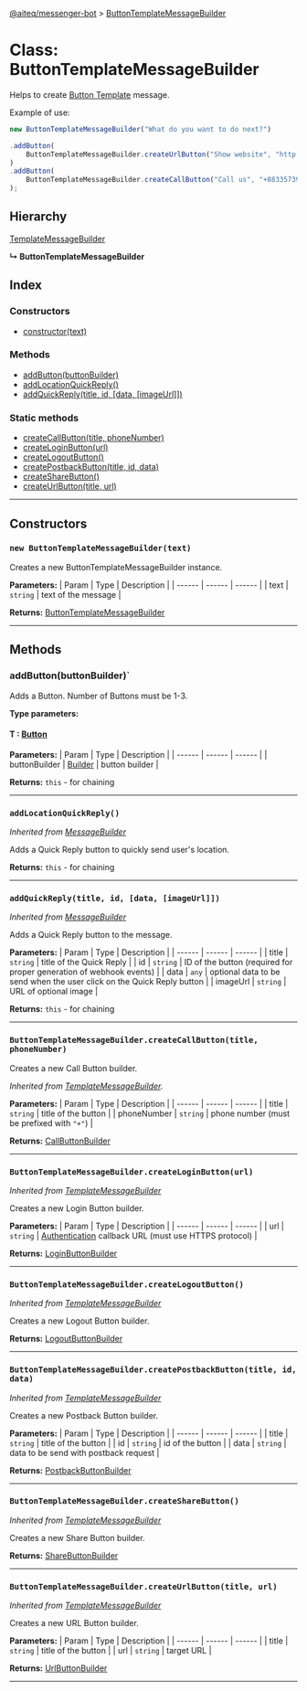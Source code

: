 [@aiteq/messenger-bot](../README.md) > [ButtonTemplateMessageBuilder](../classes/buttontemplatemessagebuilder.md)

# Class: ButtonTemplateMessageBuilder

Helps to create [Button Template](https://developers.facebook.com/docs/messenger-platform/send-api-reference/button-template) message.

Example of use:
```typescript
new ButtonTemplateMessageBuilder("What do you want to do next?")

.addButton(
    ButtonTemplateMessageBuilder.createUrlButton("Show website", "http://www.aiteq.com")
)
.addButton(
    ButtonTemplateMessageBuilder.createCallButton("Call us", "+88335739565")
);
```

## Hierarchy

[TemplateMessageBuilder](templatemessagebuilder.md)

**↳ ButtonTemplateMessageBuilder**

## Index

### Constructors

* [constructor(text)](buttontemplatemessagebuilder.md#constructor)

### Methods

* [addButton(buttonBuilder)](buttontemplatemessagebuilder.md#addbutton)
* [addLocationQuickReply()](buttontemplatemessagebuilder.md#addlocationquickreply)
* [addQuickReply(title, id, [data, [imageUrl]])](buttontemplatemessagebuilder.md#addquickreply)

### Static methods

* [createCallButton(title, phoneNumber)](buttontemplatemessagebuilder.md#createcallbutton)
* [createLoginButton(url)](buttontemplatemessagebuilder.md#createloginbutton)
* [createLogoutButton()](buttontemplatemessagebuilder.md#createlogoutbutton)
* [createPostbackButton(title, id, data)](buttontemplatemessagebuilder.md#createpostbackbutton)
* [createShareButton()](buttontemplatemessagebuilder.md#createsharebutton)
* [createUrlButton(title, url)](buttontemplatemessagebuilder.md#createurlbutton)



---
## Constructors
<a id="constructor"></a>
### `new ButtonTemplateMessageBuilder(text)`

Creates a new ButtonTemplateMessageBuilder instance.

**Parameters:**
| Param | Type | Description |
| ------ | ------ | ------ |
| text | `string`   |  text of the message |

**Returns:** [ButtonTemplateMessageBuilder](buttontemplatemessagebuilder.md)
___

## Methods

<a id="addbutton"></a>
###  addButton(buttonBuilder)`

Adds a Button. Number of Buttons must be 1-3.

**Type parameters:**

#### T :  [Button](../modules/send.md#button)

**Parameters:**
| Param | Type | Description |
| ------ | ------ | ------ |
| buttonBuilder | [Builder](builder.md) | button builder |

**Returns:** `this` - for chaining
___

<a id="addlocationquickreply"></a>
###  `addLocationQuickReply()`

*Inherited from [MessageBuilder](messagebuilder.md)*

Adds a Quick Reply button to quickly send user's location.

**Returns:** `this` - for chaining
___

<a id="addquickreply"></a>
###  `addQuickReply(title, id, [data, [imageUrl]])`

*Inherited from [MessageBuilder](messagebuilder.md)*

Adds a Quick Reply button to the message.

**Parameters:**
| Param | Type | Description |
| ------ | ------ | ------ |
| title | `string` | title of the Quick Reply |
| id | `string` | ID of the button (required for proper generation of webhook events) |
| data | `any` | optional data to be send when the user click on the Quick Reply button |
| imageUrl | `string` | URL of optional image |

**Returns:** `this` - for chaining
___

<a id="createcallbutton"></a>
### `ButtonTemplateMessageBuilder.createCallButton(title, phoneNumber)`

Creates a new Call Button builder.

*Inherited from [TemplateMessageBuilder](templatemessagebuilder.md).*

**Parameters:**
| Param | Type | Description |
| ------ | ------ | ------ |
| title | `string`   | title of the button |
| phoneNumber | `string`   | phone number (must be prefixed with `"+"`) |

**Returns:** [CallButtonBuilder](callbuttonbuilder.md)
___

<a id="createloginbutton"></a>
### `ButtonTemplateMessageBuilder.createLoginButton(url)`

*Inherited from [TemplateMessageBuilder](templatemessagebuilder.md)*

Creates a new Login Button builder.

**Parameters:**
| Param | Type | Description |
| ------ | ------ | ------ |
| url | `string` | [Authentication](https://developers.facebook.com/docs/messenger-platform/account-linking/authentication) callback URL (must use HTTPS protocol) |

**Returns:** [LoginButtonBuilder](loginbuttonbuilder.md)
___

<a id="createlogoutbutton"></a>
### `ButtonTemplateMessageBuilder.createLogoutButton()`

*Inherited from [TemplateMessageBuilder](templatemessagebuilder.md)*

Creates a new Logout Button builder.

**Returns:** [LogoutButtonBuilder](logoutbuttonbuilder.md)
___

<a id="createpostbackbutton"></a>
### `ButtonTemplateMessageBuilder.createPostbackButton(title, id, data)`

*Inherited from [TemplateMessageBuilder](templatemessagebuilder.md)*

Creates a new Postback Button builder.

**Parameters:**
| Param | Type | Description |
| ------ | ------ | ------ |
| title | `string`   | title of the button |
| id | `string`   | id of the button |
| data | `string`   | data to be send with postback request |

**Returns:** [PostbackButtonBuilder](postbackbuttonbuilder.md)
___

<a id="createsharebutton"></a>
### `ButtonTemplateMessageBuilder.createShareButton()`

*Inherited from [TemplateMessageBuilder](templatemessagebuilder.md)*

Creates a new Share Button builder.

**Returns:** [ShareButtonBuilder](sharebuttonbuilder.md)
___

<a id="createurlbutton"></a>
### `ButtonTemplateMessageBuilder.createUrlButton(title, url)`

*Inherited from [TemplateMessageBuilder](templatemessagebuilder.md)*

Creates a new URL Button builder.

**Parameters:**
| Param | Type | Description |
| ------ | ------ | ------ |
| title | `string`   | title of the button |
| url | `string`   | target URL |

**Returns:** [UrlButtonBuilder](urlbuttonbuilder.md)
___
